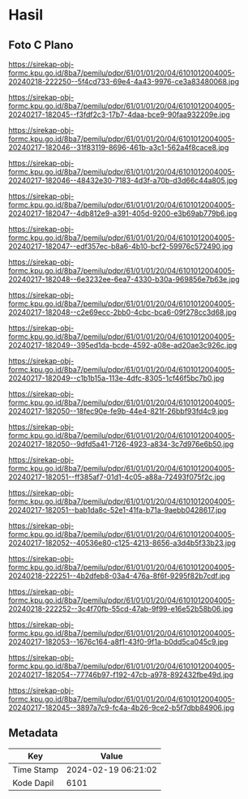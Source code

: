# Hasil

## Foto C Plano

https://sirekap-obj-formc.kpu.go.id/8ba7/pemilu/pdpr/61/01/01/20/04/6101012004005-20240218-222250--5f4cd733-69e4-4a43-9976-ce3a83480068.jpg

https://sirekap-obj-formc.kpu.go.id/8ba7/pemilu/pdpr/61/01/01/20/04/6101012004005-20240217-182045--f3fdf2c3-17b7-4daa-bce9-90faa932209e.jpg

https://sirekap-obj-formc.kpu.go.id/8ba7/pemilu/pdpr/61/01/01/20/04/6101012004005-20240217-182046--31f83119-8696-461b-a3c1-562a4f8cace8.jpg

https://sirekap-obj-formc.kpu.go.id/8ba7/pemilu/pdpr/61/01/01/20/04/6101012004005-20240217-182046--48432e30-7183-4d3f-a70b-d3d66c44a805.jpg

https://sirekap-obj-formc.kpu.go.id/8ba7/pemilu/pdpr/61/01/01/20/04/6101012004005-20240217-182047--4db812e9-a391-405d-9200-e3b69ab779b6.jpg

https://sirekap-obj-formc.kpu.go.id/8ba7/pemilu/pdpr/61/01/01/20/04/6101012004005-20240217-182047--edf357ec-b8a6-4b10-bcf2-59976c572490.jpg

https://sirekap-obj-formc.kpu.go.id/8ba7/pemilu/pdpr/61/01/01/20/04/6101012004005-20240217-182048--6e3232ee-6ea7-4330-b30a-969856e7b63e.jpg

https://sirekap-obj-formc.kpu.go.id/8ba7/pemilu/pdpr/61/01/01/20/04/6101012004005-20240217-182048--c2e69ecc-2bb0-4cbc-bca6-09f278cc3d68.jpg

https://sirekap-obj-formc.kpu.go.id/8ba7/pemilu/pdpr/61/01/01/20/04/6101012004005-20240217-182049--395ed1da-bcde-4592-a08e-ad20ae3c926c.jpg

https://sirekap-obj-formc.kpu.go.id/8ba7/pemilu/pdpr/61/01/01/20/04/6101012004005-20240217-182049--c1b1b15a-113e-4dfc-8305-1cf46f5bc7b0.jpg

https://sirekap-obj-formc.kpu.go.id/8ba7/pemilu/pdpr/61/01/01/20/04/6101012004005-20240217-182050--18fec90e-fe9b-44e4-821f-26bbf93fd4c9.jpg

https://sirekap-obj-formc.kpu.go.id/8ba7/pemilu/pdpr/61/01/01/20/04/6101012004005-20240217-182050--9dfd5a41-7126-4923-a834-3c7d976e6b50.jpg

https://sirekap-obj-formc.kpu.go.id/8ba7/pemilu/pdpr/61/01/01/20/04/6101012004005-20240217-182051--ff385af7-01d1-4c05-a88a-72493f075f2c.jpg

https://sirekap-obj-formc.kpu.go.id/8ba7/pemilu/pdpr/61/01/01/20/04/6101012004005-20240217-182051--bab1da8c-52e1-41fa-b71a-9aebb0428617.jpg

https://sirekap-obj-formc.kpu.go.id/8ba7/pemilu/pdpr/61/01/01/20/04/6101012004005-20240217-182052--40536e80-c125-4213-8656-a3d4b5f33b23.jpg

https://sirekap-obj-formc.kpu.go.id/8ba7/pemilu/pdpr/61/01/01/20/04/6101012004005-20240218-222251--4b2dfeb8-03a4-476a-8f6f-9295f82b7cdf.jpg

https://sirekap-obj-formc.kpu.go.id/8ba7/pemilu/pdpr/61/01/01/20/04/6101012004005-20240218-222252--3c4f70fb-55cd-47ab-9f99-e16e52b58b06.jpg

https://sirekap-obj-formc.kpu.go.id/8ba7/pemilu/pdpr/61/01/01/20/04/6101012004005-20240217-182053--1676c164-a8f1-43f0-9f1a-b0dd5ca045c9.jpg

https://sirekap-obj-formc.kpu.go.id/8ba7/pemilu/pdpr/61/01/01/20/04/6101012004005-20240217-182054--77746b97-f192-47cb-a978-892432fbe49d.jpg

https://sirekap-obj-formc.kpu.go.id/8ba7/pemilu/pdpr/61/01/01/20/04/6101012004005-20240217-182045--3897a7c9-fc4a-4b26-9ce2-b5f7dbb84906.jpg


## Metadata

| Key        | Value               |
| ---------- | ------------------- |
| Time Stamp | 2024-02-19 06:21:02 |
| Kode Dapil | 6101                |



